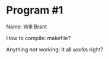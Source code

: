 # Program #1

Name: Will Brant

How to compile:
  makefile?

Anything not working:
  It all works right?


